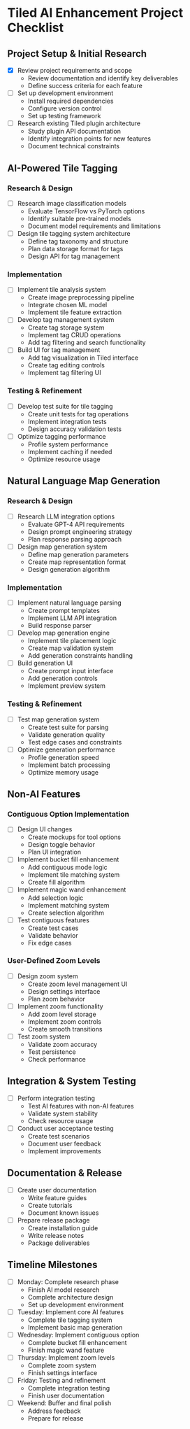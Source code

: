 # Tiled AI Enhancement Project Checklist

## Project Setup & Initial Research
- [x] Review project requirements and scope
  - Review documentation and identify key deliverables
  - Define success criteria for each feature
- [ ] Set up development environment
  - Install required dependencies
  - Configure version control
  - Set up testing framework
- [ ] Research existing Tiled plugin architecture
  - Study plugin API documentation
  - Identify integration points for new features
  - Document technical constraints

## AI-Powered Tile Tagging
### Research & Design
- [ ] Research image classification models
  - Evaluate TensorFlow vs PyTorch options
  - Identify suitable pre-trained models
  - Document model requirements and limitations
- [ ] Design tile tagging system architecture
  - Define tag taxonomy and structure
  - Plan data storage format for tags
  - Design API for tag management

### Implementation
- [ ] Implement tile analysis system
  - Create image preprocessing pipeline
  - Integrate chosen ML model
  - Implement tile feature extraction
- [ ] Develop tag management system
  - Create tag storage system
  - Implement tag CRUD operations
  - Add tag filtering and search functionality
- [ ] Build UI for tag management
  - Add tag visualization in Tiled interface
  - Create tag editing controls
  - Implement tag filtering UI

### Testing & Refinement
- [ ] Develop test suite for tile tagging
  - Create unit tests for tag operations
  - Implement integration tests
  - Design accuracy validation tests
- [ ] Optimize tagging performance
  - Profile system performance
  - Implement caching if needed
  - Optimize resource usage

## Natural Language Map Generation
### Research & Design
- [ ] Research LLM integration options
  - Evaluate GPT-4 API requirements
  - Design prompt engineering strategy
  - Plan response parsing approach
- [ ] Design map generation system
  - Define map generation parameters
  - Create map representation format
  - Design generation algorithm

### Implementation
- [ ] Implement natural language parsing
  - Create prompt templates
  - Implement LLM API integration
  - Build response parser
- [ ] Develop map generation engine
  - Implement tile placement logic
  - Create map validation system
  - Add generation constraints handling
- [ ] Build generation UI
  - Create prompt input interface
  - Add generation controls
  - Implement preview system

### Testing & Refinement
- [ ] Test map generation system
  - Create test suite for parsing
  - Validate generation quality
  - Test edge cases and constraints
- [ ] Optimize generation performance
  - Profile generation speed
  - Implement batch processing
  - Optimize memory usage

## Non-AI Features
### Contiguous Option Implementation
- [ ] Design UI changes
  - Create mockups for tool options
  - Design toggle behavior
  - Plan UI integration
- [ ] Implement bucket fill enhancement
  - Add contiguous mode logic
  - Implement tile matching system
  - Create fill algorithm
- [ ] Implement magic wand enhancement
  - Add selection logic
  - Implement matching system
  - Create selection algorithm
- [ ] Test contiguous features
  - Create test cases
  - Validate behavior
  - Fix edge cases

### User-Defined Zoom Levels
- [ ] Design zoom system
  - Create zoom level management UI
  - Design settings interface
  - Plan zoom behavior
- [ ] Implement zoom functionality
  - Add zoom level storage
  - Implement zoom controls
  - Create smooth transitions
- [ ] Test zoom system
  - Validate zoom accuracy
  - Test persistence
  - Check performance

## Integration & System Testing
- [ ] Perform integration testing
  - Test AI features with non-AI features
  - Validate system stability
  - Check resource usage
- [ ] Conduct user acceptance testing
  - Create test scenarios
  - Document user feedback
  - Implement improvements

## Documentation & Release
- [ ] Create user documentation
  - Write feature guides
  - Create tutorials
  - Document known issues
- [ ] Prepare release package
  - Create installation guide
  - Write release notes
  - Package deliverables

## Timeline Milestones
- [ ] Monday: Complete research phase
  - Finish AI model research
  - Complete architecture design
  - Set up development environment
- [ ] Tuesday: Implement core AI features
  - Complete tile tagging system
  - Implement basic map generation
- [ ] Wednesday: Implement contiguous option
  - Complete bucket fill enhancement
  - Finish magic wand feature
- [ ] Thursday: Implement zoom levels
  - Complete zoom system
  - Finish settings interface
- [ ] Friday: Testing and refinement
  - Complete integration testing
  - Finish user documentation
- [ ] Weekend: Buffer and final polish
  - Address feedback
  - Prepare for release 